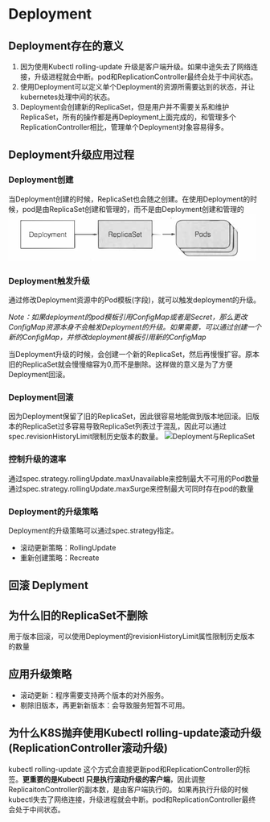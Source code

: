 # Deployment 
## Deployment存在的意义
1. 因为使用Kubectl rolling-update 升级是客户端升级。如果中途失去了网络连接，升级进程就会中断。pod和ReplicationController最终会处于中间状态。
2. 使用Deployment可以定义单个Deployment的资源所需要达到的状态，并让kubernetes处理中间的状态。
3. Deployment会创建新的ReplicaSet，但是用户并不需要关系和维护ReplicaSet，所有的操作都是再Deployment上面完成的，和管理多个ReplicationController相比，管理单个Deployment对象容易得多。

## Deployment升级应用过程
### Deployment创建
当Deployment创建的时候，ReplicaSet也会随之创建。在使用Deployment的时候，pod是由ReplicaSet创建和管理的，而不是由Deployment创建和管理的
![Deployment与pod关系](../../image/Deployment与pod关系.png)

### Deployment触发升级
通过修改Deployment资源中的Pod模板(字段)，就可以触发deployment的升级。

*Note：如果deployment的pod模板引用ConfigMap或者是Secret，那么更改ConfigMap资源本身不会触发Deployment的升级。如果需要，可以通过创建一个新的ConfigMap，并修改deployment模板引用新的ConfigMap*

当Deployment升级的时候，会创建一个新的ReplicaSet，然后再慢慢扩容。原本旧的ReplicaSet就会慢慢缩容为0,而不是删除。这样做的意义是为了方便Deployment回滚。

### Deployment回滚
因为Deployment保留了旧的ReplicaSet，因此很容易地能做到版本地回滚。旧版本的ReplicaSet过多容易导致ReplicaSet列表过于混乱，因此可以通过spec.revisionHistoryLimit限制历史版本的数量。
![Deployment与ReplicaSet](../../image/Deployment与ReplicaSet.png)

### 控制升级的速率
通过spec.strategy.rollingUpdate.maxUnavailable来控制最大不可用的Pod数量
通过spec.strategy.rollingUpdate.maxSurge来控制最大可同时存在pod的数量

### Deployment的升级策略
Deployment的升级策略可以通过spec.strategy指定。
- 滚动更新策略：RollingUpdate
- 重新创建策略：Recreate


## 回滚 Deplyment


## 为什么旧的ReplicaSet不删除
用于版本回滚，可以使用Deployment的revisionHistoryLimit属性限制历史版本的数量

## 应用升级策略
- 滚动更新：程序需要支持两个版本的对外服务。
- 剔除旧版本，再更新新版本：会导致服务短暂不可用。

## 为什么K8S抛弃使用Kubectl rolling-update滚动升级(ReplicationController滚动升级)
kubectl rolling-update 这个方式会直接更新pod和ReplicationController的标签。**更重要的是Kubectl 只是执行滚动升级的客户端**，因此调整ReplicaitonController的副本数，是由客户端执行的。 如果再执行升级的时候kubectl失去了网络连接，升级进程就会中断。pod和ReplicationController最终会处于中间状态。


